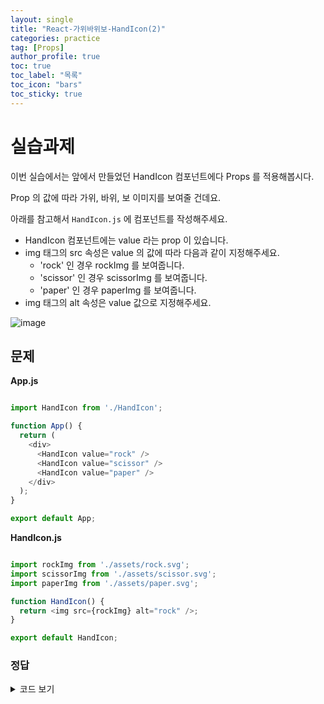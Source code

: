 ```yaml
---
layout: single
title: "React-가위바위보-HandIcon(2)"
categories: practice
tag: [Props]
author_profile: true
toc: true
toc_label: "목록"
toc_icon: "bars"
toc_sticky: true
---
```


# 실습과제

이번 실습에서는 앞에서 만들었던 HandIcon 컴포넌트에다 Props 를 적용해봅시다.

Prop 의 값에 따라 가위, 바위, 보 이미지를 보여줄 건데요.

아래를 참고해서 `HandIcon.js` 에 컴포넌트를 작성해주세요.

- HandIcon 컴포넌트에는 value 라는 prop 이 있습니다.
- img 태그의 src 속성은 value 의 값에 따라 다음과 같이 지정해주세요.
  - 'rock' 인 경우 rockImg 를 보여줍니다.
  - 'scissor' 인 경우 scissorImg 를 보여줍니다.
  - 'paper' 인 경우 paperImg 를 보여줍니다.
- img 태그의 alt 속성은 value 값으로 지정해주세요.

![image](https://user-images.githubusercontent.com/105469077/199498470-ceb87720-11c8-4660-a2c4-be50b525cf00.png)

## 문제

**App.js**

```javascript

import HandIcon from './HandIcon';

function App() {
  return (
    <div>
      <HandIcon value="rock" />
      <HandIcon value="scissor" />
      <HandIcon value="paper" />
    </div>
  );
}

export default App;

```

**HandIcon.js**

```javascript

import rockImg from './assets/rock.svg';
import scissorImg from './assets/scissor.svg';
import paperImg from './assets/paper.svg';

function HandIcon() {
  return <img src={rockImg} alt="rock" />;
}

export default HandIcon;

```

### 정답

<details>
<summary>코드 보기</summary>
<div markdown='1'>
<hr/>

**App.js**

```javascript

import HandIcon from './HandIcon';

function App() {
  return (
    <div>
      <HandIcon value="rock" />
      <HandIcon value="scissor" />
      <HandIcon value="paper" />
    </div>
  );
}

export default App;

```

**HandIcon.js**

```javascript

import rockImg from './assets/rock.svg';
import scissorImg from './assets/scissor.svg';
import paperImg from './assets/paper.svg';

const IMAGE = {
  rock : rockImg,
  scissor : scissorImg,
  paper: paperImg
}

function HandIcon({ value }) {
  const src = IMAGE[value];
  return <img src={src} alt={value} />;
}

export default HandIcon;

```

</div>
</details>



